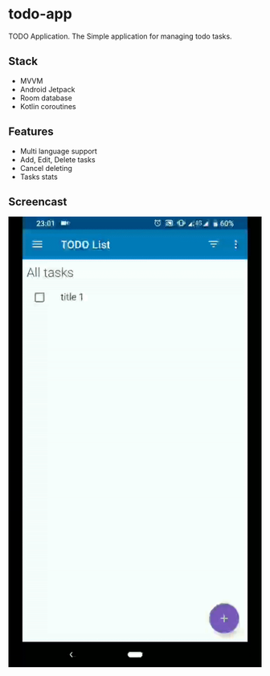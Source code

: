 # todo-app
TODO Application. The Simple application for managing todo tasks.

## Stack
- MVVM
- Android Jetpack
- Room database
- Kotlin coroutines

## Features
- Multi language support
- Add, Edit, Delete tasks
- Cancel deleting
- Tasks stats

## Screencast
![Farmers Market Finder Demo](screencast_gif.gif)
